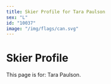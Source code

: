 ```yaml
---
title: Skier Profile for Tara Paulson
sex: "L"
id: "10037"
image: "/img/flags/can.svg" 
---
```


# Skier Profile

This page is for: Tara Paulson.
    